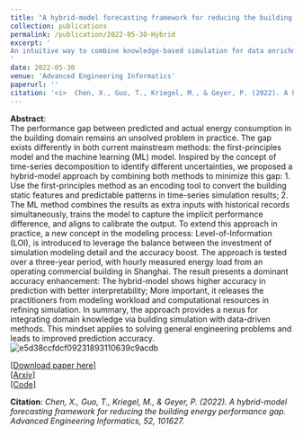 ```yaml
---
title: "A hybrid-model forecasting framework for reducing the building energy performance gap"
collection: publications
permalink: /publication/2022-05-30-Hybrid
excerpt: '
An intuitive way to combine knowledge-based simulation for data enrichment while introducing extra information to machine learning models. This hybrid-model framework ensures that both domain knowledge and data are well utilized, reducing the effort in detail modeling, and minimizing the performance gap in prediction.
'
date: 2022-05-30
venue: 'Advanced Engineering Informatics'
paperurl: ''
citation: '<i>	Chen, X., Guo, T., Kriegel, M., & Geyer, P. (2022). A hybrid-model forecasting framework for reducing the building energy performance gap. Advanced Engineering Informatics, 52, 101627.</i>'
---
```


**Abstract**: <br>
The performance gap between predicted and actual energy consumption in the building domain remains an unsolved problem in practice. The gap exists differently in both current mainstream methods: the first-principles model and the machine learning (ML) model. Inspired by the concept of time-series decomposition to identify different uncertainties, we proposed a hybrid-model approach by combining both methods to minimize this gap: 1. Use the first-principles method as an encoding tool to convert the building static features and predictable patterns in time-series simulation results; 2. The ML method combines the results as extra inputs with historical records simultaneously, trains the model to capture the implicit performance difference, and aligns to calibrate the output. To extend this approach in practice, a new concept in the modeling process: Level-of-Information (LOI), is introduced to leverage the balance between the investment of simulation modeling detail and the accuracy boost. The approach is tested over a three-year period, with hourly measured energy load from an operating commercial building in Shanghai. The result presents a dominant accuracy enhancement: The hybrid-model shows higher accuracy in prediction with better interpretability; More important, it releases the practitioners from modeling workload and computational resources in refining simulation. In summary, the approach provides a nexus for integrating domain knowledge via building simulation with data-driven methods. This mindset applies to solving general engineering problems and leads to improved prediction accuracy.<br>
![e5d38ccfdcf09231893110639c9acdb](https://github.com/chenxiachan/chenxiachan.github.io/assets/106488602/8e9da006-59aa-4ee2-8ecc-bd667b83b895)<Br>

[[Download paper here]](https://www.sciencedirect.com/science/article/abs/pii/S1474034622000933)<br>
[[Arxiv]](https://arxiv.org/abs/2206.00460)<br>
[[Code]](https://github.com/chenxiachan/PerformanceGap-Hybrid-Approach)

**Citation**:<i> Chen, X., Guo, T., Kriegel, M., & Geyer, P. (2022). A hybrid-model forecasting framework for reducing the building energy performance gap. Advanced Engineering Informatics, 52, 101627.</i>
